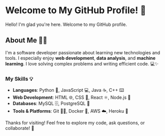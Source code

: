 <!--
**yingfanqaq/yingfanqaq** is a ✨ _special_ ✨ repository because its `README.md` (this file) appears on your GitHub profile.

Here are some ideas to get you started:

- 🔭 I’m currently working on ...
- 🌱 I’m currently learning ...
- 👯 I’m looking to collaborate on ...
- 🤔 I’m looking for help with ...
- 💬 Ask me about ...
- 📫 How to reach me: ...
- 😄 Pronouns: ...
- ⚡ Fun fact: ...
-->

# Welcome to My GitHub Profile! 👋

Hello! I'm glad you're here. Welcome to my GitHub profile.

## About Me 🧑‍💻
I'm a software developer passionate about learning new technologies and tools. I especially enjoy **web development**, **data analysis**, and **machine learning**. I love solving complex problems and writing efficient code. 💻✨

### My Skills 💡
- **Languages**: Python 🐍, JavaScript 💻, Java ☕, C++ ⌨️
- **Web Development**: HTML 🌐, CSS 🎨, React ⚛️, Node.js 🔧
- **Databases**: MySQL 🗄️, PostgreSQL 📝
- **Tools & Platforms**: Git 🧑‍💻, Docker 🐳, AWS ☁️, Heroku 🚀
  
Thanks for visiting! Feel free to explore my code, ask questions, or collaborate! 🤝
